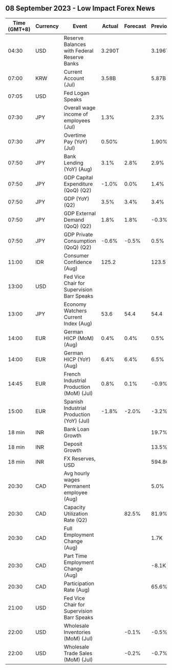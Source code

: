 ## 08 September 2023 - Low Impact Forex News

| Time (GMT+8) | Currency | Event | Actual | Forecast | Previous |
|------|----------|-------|--------|----------|----------|
| 04:30 | USD | Reserve Balances with Federal Reserve Banks | 3.290T |  | 3.196T |
| 07:00 | KRW | Current Account (Jul) | 3.58B |  | 5.87B |
| 07:05 | USD | Fed Logan Speaks |  |  |  |
| 07:30 | JPY | Overall wage income of employees (Jul) | 1.3% |  | 2.3% |
| 07:30 | JPY | Overtime Pay (YoY) (Jul) | 0.50% |  | 1.90% |
| 07:50 | JPY | Bank Lending (YoY) (Aug) | 3.1% | 2.8% | 2.9% |
| 07:50 | JPY | GDP Capital Expenditure (QoQ) (Q2) | -1.0% | 0.0% | 1.4% |
| 07:50 | JPY | GDP (YoY) (Q2) | 3.5% | 3.4% | 3.4% |
| 07:50 | JPY | GDP External Demand (QoQ) (Q2) | 1.8% | 1.8% | -0.3% |
| 07:50 | JPY | GDP Private Consumption (QoQ) (Q2) | -0.6% | -0.5% | 0.5% |
| 11:00 | IDR | Consumer Confidence (Aug) | 125.2 |  | 123.5 |
| 13:00 | USD | Fed Vice Chair for Supervision Barr Speaks |  |  |  |
| 13:00 | JPY | Economy Watchers Current Index (Aug) | 53.6 | 54.4 | 54.4 |
| 14:00 | EUR | German HICP (MoM) (Aug) | 0.4% | 0.4% | 0.5% |
| 14:00 | EUR | German HICP (YoY) (Aug) | 6.4% | 6.4% | 6.5% |
| 14:45 | EUR | French Industrial Production (MoM) (Jul) | 0.8% | 0.1% | -0.9% |
| 15:00 | EUR | Spanish Industrial Production (YoY) (Jul) | -1.8% | -2.0% | -3.2% |
| 18 min | INR | Bank Loan Growth |  |  | 19.7% |
| 18 min | INR | Deposit Growth |  |  | 13.5% |
| 18 min | INR | FX Reserves, USD |  |  | 594.86B |
| 20:30 | CAD | Avg hourly wages Permanent employee (Aug) |  |  | 5.0% |
| 20:30 | CAD | Capacity Utilization Rate (Q2) |  | 82.5% | 81.9% |
| 20:30 | CAD | Full Employment Change (Aug) |  |  | 1.7K |
| 20:30 | CAD | Part Time Employment Change (Aug) |  |  | -8.1K |
| 20:30 | CAD | Participation Rate (Aug) |  |  | 65.6% |
| 21:00 | USD | Fed Vice Chair for Supervision Barr Speaks |  |  |  |
| 22:00 | USD | Wholesale Inventories (MoM) (Jul) |  | -0.1% | -0.5% |
| 22:00 | USD | Wholesale Trade Sales (MoM) (Jul) |  | -0.2% | -0.7% |
